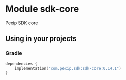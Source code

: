 # Module sdk-core

Pexip SDK core

## Using in your projects

### Gradle

```kotlin
dependencies {
    implementation("com.pexip.sdk:sdk-core:0.14.1")
}
```
